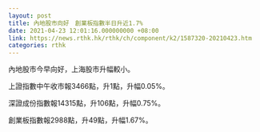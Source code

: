 ```yaml
---
layout: post
title: 內地股市向好　創業板指數半日升近1.7%
date: 2021-04-23 12:01:16.000000000 +08:00
link: https://news.rthk.hk/rthk/ch/component/k2/1587320-20210423.htm
categories: rthk
---
```


內地股市今早向好，上海股市升幅較小。

上證指數中午收市報3466點，升1點，升幅0.05%。

深證成份指數報14315點，升106點，升幅0.75%。

創業板指數報2988點，升49點，升幅1.67%。
